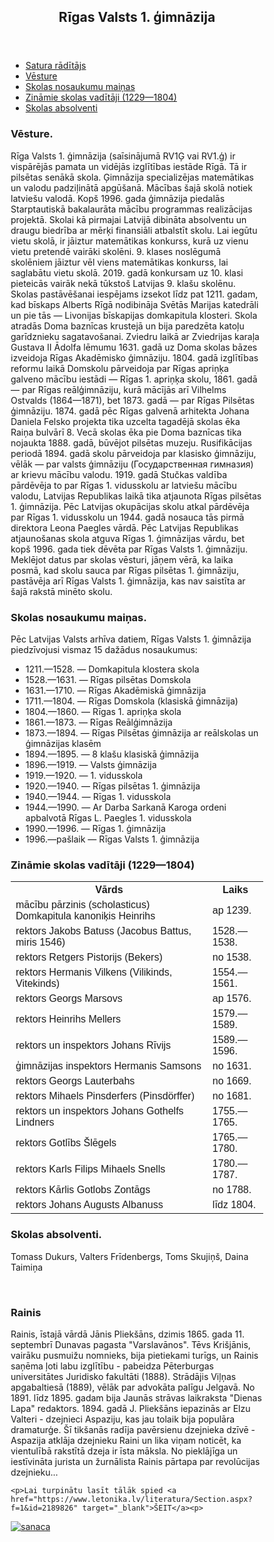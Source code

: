 <html lang="en">
<head>
<title>CSS Template</title>
<meta charset="utf-8">
<meta name="viewport" content="width=device-width, initial-scale=1">
<style>
* {
  box-sizing: border-box;
}

body {
  font-family: Arial, Helvetica, sans-serif;
}

/* Style the header */
header {
  background-color: #666;
  padding: 30px;
  text-align: center;
  font-size: 35px;
  color: white;
}

/* Container for flexboxes */
section {
  display: -webkit-flex;
  display: flex;
}

/* Style the navigation menu */
nav {
  -webkit-flex: 1;
  -ms-flex: 1;
  flex: 1;
  background: "Images/logo.jpg";
  padding: 20px;
}

/* Style the list inside the menu */
nav ul {
  list-style-type: none;
  padding: 0;
}

/* Style the content */
article {
  -webkit-flex: 3;
  -ms-flex: 3;
  flex: 3;
  background-color: #f1f1f1;
  padding: 10px;
}

/* Style the footer */
footer {
  background-color: #777;
  padding: 10px;
  text-align: center;
  color: white;
}

/* Responsive layout - makes the menu and the content (inside the section) sit on top of each other instead of next to each other */
@media (max-width: 600px) {
  section {
    -webkit-flex-direction: column;
    flex-direction: column;
  }
}
table {
  font-family: arial, sans-serif;
  border-collapse: collapse;
  width: 100%;
}

td, th {
  border: 1px solid #dddddd;
  text-align: left;
  padding: 8px;
}

tr:nth-child(even) {
  background-color: #dddddd;
}
</style>
</head>
<body>
<header>
  <h2>Rīgas Valsts 1. ģimnāzija</h2>
</header>

<section>
  <nav>
    <ul>
      <li><a href="#saturs" id="saturs">Satura rādītājs</a></li>
      <li><a href="#vesture">Vēsture</a></li>
      <li><a href="#mainas">Skolas nosaukumu maiņas</a></li>
      <li><a href="#vaditaji">Zināmie skolas vadītāji (1229—1804)</a></li>
      <li><a href="#absolventi">Skolas absolventi</a></li>
    </ul>
  </nav>
  
  <article>
    <h1 id="vesture">Vēsture.</h1>
    <p>Rīga Valsts 1. ģimnāzija (saīsinājumā RV1Ģ vai RV1.ģ) ir vispārējās pamata un vidējās izglītības iestāde Rīgā. Tā ir pilsētas senākā skola. Ģimnāzija specializējas matemātikas un valodu padziļinātā apgūšanā. Mācības šajā skolā notiek latviešu valodā. Kopš 1996. gada ģimnāzija piedalās Starptautiskā bakalaurāta mācību programmas realizācijas projektā. Skolai kā pirmajai Latvijā dibināta absolventu un draugu biedrība ar mērķi finansiāli atbalstīt skolu. Lai iegūtu vietu skolā, ir jāiztur matemātikas konkurss, kurā uz vienu vietu pretendē vairāki skolēni. 9. klases noslēgumā skolēniem jāiztur vēl viens matemātikas konkurss, lai saglabātu vietu skolā. 2019. gadā konkursam uz 10. klasi pieteicās vairāk nekā tūkstoš Latvijas 9. klašu skolēnu.
Skolas pastāvēšanai iespējams izsekot līdz pat 1211. gadam, kad bīskaps Alberts Rīgā nodibināja Svētās Marijas katedrāli un pie tās — Livonijas bīskapijas domkapitula klosteri. Skola atradās Doma baznīcas krustejā un bija paredzēta katoļu garīdznieku sagatavošanai. Zviedru laikā ar Zviedrijas karaļa Gustava II Ādolfa lēmumu 1631. gadā uz Doma skolas bāzes izveidoja Rīgas Akadēmisko ģimnāziju. 1804. gadā izglītības reformu laikā Domskolu pārveidoja par Rīgas apriņķa galveno mācību iestādi — Rīgas 1. apriņķa skolu, 1861. gadā — par Rīgas reālģimnāziju, kurā mācījās arī Vilhelms Ostvalds (1864—1871), bet 1873. gadā — par Rīgas Pilsētas ģimnāziju. 1874. gadā pēc Rīgas galvenā arhitekta Johana Daniela Felsko projekta tika uzcelta tagadējā skolas ēka Raiņa bulvārī 8. Vecā skolas ēka pie Doma baznīcas tika nojaukta 1888. gadā, būvējot pilsētas muzeju. Rusifikācijas periodā 1894. gadā skolu pārveidoja par klasisko ģimnāziju, vēlāk — par valsts ģimnāziju (Государственная гимназия) ar krievu mācību valodu. 1919. gadā Stučkas valdība pārdēvēja to par Rīgas 1. vidusskolu ar latviešu mācību valodu, Latvijas Republikas laikā tika atjaunota Rīgas pilsētas 1. ģimnāzija. Pēc Latvijas okupācijas skolu atkal pārdēvēja par Rīgas 1. vidusskolu un 1944. gadā nosauca tās pirmā direktora Leona Paegles vārdā. Pēc Latvijas Republikas atjaunošanas skola atguva Rīgas 1. ģimnāzijas vārdu, bet kopš 1996. gada tiek dēvēta par Rīgas Valsts 1. ģimnāziju. Meklējot datus par skolas vēsturi, jāņem vērā, ka laika posmā, kad skolu sauca par Rīgas pilsētas 1. ģimnāziju, pastāvēja arī Rīgas Valsts 1. ģimnāzija, kas nav saistīta ar šajā rakstā minēto skolu.
</p>
    <h1 id="mainas">Skolas nosaukumu maiņas.</h1>
    <p>Pēc Latvijas Valsts arhīva datiem, Rīgas Valsts 1. ģimnāzija piedzīvojusi vismaz 15 dažādus nosaukumus:
<ul>
<li>1211.—1528. — Domkapitula klostera skola</li>
<li>1528.—1631. — Rīgas pilsētas Domskola</li>
<li>1631.—1710. — Rīgas Akadēmiskā ģimnāzija</li>
<li>1711.—1804. — Rīgas Domskola (klasiskā ģimnāzija)</li>
<li>1804.—1860. — Rīgas 1. apriņķa skola</li>
<li>1861.—1873. — Rīgas Reālģimnāzija</li>
<li>1873.—1894. — Rīgas Pilsētas ģimnāzija ar reālskolas un ģimnāzijas klasēm</li>
<li>1894.—1895. — 8 klašu klasiskā ģimnāzija</li>
<li>1896.—1919. — Valsts ģimnāzija</li>
<li>1919.—1920. — 1. vidusskola</li>
<li>1920.—1940. — Rīgas pilsētas 1. ģimnāzija</li>
<li>1940.—1944. — Rīgas 1. vidusskola</li>
<li>1944.—1990. — Ar Darba Sarkanā Karoga ordeni apbalvotā Rīgas L. Paegles 1. vidusskola</li>
<li>1990.—1996. — Rīgas 1. ģimnāzija</li>
<li>1996.—pašlaik — Rīgas Valsts 1. ģimnāzija</li>
</ul>
</p>
    <h1 id="vaditaji">Zināmie skolas vadītāji (1229—1804)</h1>
<table>
  <tr>
    <th>Vārds</th>
    <th>Laiks</th>
  </tr>
  <tr>
    <td>mācību pārzinis (scholasticus) Domkapitula kanoniķis Heinrihs</td>
    <td>ap 1239.</td>
  </tr>
  <tr>
    <td>rektors Jakobs Batuss (Jacobus Battus, miris 1546)</td>
    <td>1528.—1538.</td>
  </tr>
  <tr>
    <td>rektors Retgers Pistorijs (Bekers)</td>
    <td>no 1538.</td>
  </tr>
  <tr>
    <td>rektors Hermanis Vilkens (Vilikinds, Vitekinds)</td>
    <td>1554.—1561. </td>
  </tr>
  <tr>
    <td>rektors Georgs Marsovs</td>
    <td>ap 1576.</td>
  </tr>
  <tr>
    <td>rektors Heinrihs Mellers</td>
    <td>1579.—1589.</td>
  </tr>
  <tr>
    <td>rektors un inspektors Johans Rīvijs</td>
    <td>1589.—1596.</td>
  </tr>
  <tr>
    <td>ģimnāzijas inspektors Hermanis Samsons</td>
    <td>no 1631.</td>
  </tr>
  <tr>
    <td>rektors Georgs Lauterbahs</td>
    <td>no 1669.</td>
  </tr>
  <tr>
    <td>rektors Mihaels Pinsderfers (Pinsdörffer)</td>
    <td>no 1681.</td>
  </tr>
  <tr>
    <td>rektors un inspektors Johans Gothelfs Lindners</td>
    <td>1755.—1765.</td>
  </tr>
  <tr>
    <td>rektors Gotlībs Šlēgels</td>
    <td>1765.—1780.</td>
  </tr>
  <tr>
    <td>rektors Karls Filips Mihaels Snells</td>
    <td>1780.—1787.</td>
  </tr>
  <tr>
    <td>rektors Kārlis Gotlobs Zontāgs</td>
    <td>no 1788.</td>
  </tr>
  <tr>
    <td>rektors Johans Augusts Albanuss</td>
    <td>līdz 1804.</td>
  </tr>
  
</table>
    <h1 id="absolventi">Skolas absolventi.</h1>
    <p>Tomass Dukurs, Valters Frīdenbergs, Toms Skujiņš, Daina Taimiņa</p>
    <br>
    <h1>Rainis</h1>
    <p>Rainis, īstajā vārdā Jānis Pliekšāns, dzimis 1865. gada 11. septembrī Dunavas pagasta "Varslavānos". Tēvs Krišjānis, vairāku pusmuižu nomnieks, bija pietiekami turīgs, un Rainis saņēma ļoti labu izglītību - pabeidza Pēterburgas universitātes Juridisko fakultāti (1888). Strādājis Viļņas apgabaltiesā (1889), vēlāk par advokāta palīgu Jelgavā. No 1891. līdz 1895. gadam bija Jaunās strāvas laikraksta "Dienas Lapa" redaktors. 1894. gadā J. Pliekšāns iepazinās ar Elzu Valteri - dzejnieci Aspaziju, kas jau tolaik bija populāra dramaturģe. Šī tikšanās radīja pavērsienu dzejnieka dzīvē - Aspazija atklāja dzejnieku Raini un lika viņam noticēt, ka vientulībā rakstītā dzeja ir īsta māksla. No pieklājīga un iestīvināta jurista un žurnālista Rainis pārtapa par revolūcijas dzejnieku...</p>
 
    <p>Lai turpinātu lasīt tālāk spied <a href="https://www.letonika.lv/literatura/Section.aspx?f=1&id=2189826" target="_blank">ŠEIT</a><p>
  </article>
</section>

<footer>
  <a href="http://r1g.edu.lv/v/index/"><img src="http://r1g.edu.lv/v/public/articleimgs/logo_160.jpg" alt="sanaca" >
</footer>
</body>
</html>

